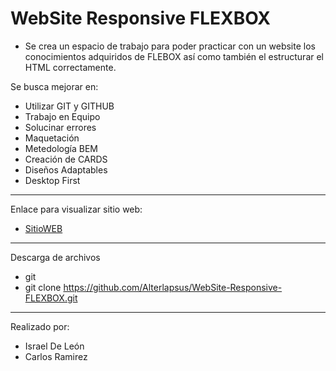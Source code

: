 # WebSite Responsive FLEXBOX
- Se crea un espacio de trabajo para poder practicar con un website los conocimientos adquiridos de FLEBOX así como también el estructurar el HTML correctamente.



Se busca mejorar en:

- Utilizar GIT y GITHUB
- Trabajo en Equipo
- Solucinar errores
- Maquetación 
- Metedología BEM
- Creación de CARDS 
- Diseños Adaptables 
- Desktop First 

---

Enlace para visualizar sitio web: 

- <a href="https://developeralter.netlify.app/"  target="_blank">SitioWEB</a>

---

Descarga de archivos 

- git 
- git clone https://github.com/Alterlapsus/WebSite-Responsive-FLEXBOX.git

---
Realizado por: 

- Israel De León 
- Carlos Ramirez
